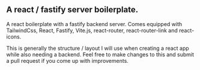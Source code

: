 ## A react / fastify server boilerplate.

A react boilerplate with a fastify backend server. Comes equipped with TailwindCss, React, Fastify, Vite.js, react-router, react-router-link and react-icons.

This is generally the structure / layout I will use when creating a react app while also needing a backend. Feel free to make changes to this and submit a pull request if you come up with improvements.
